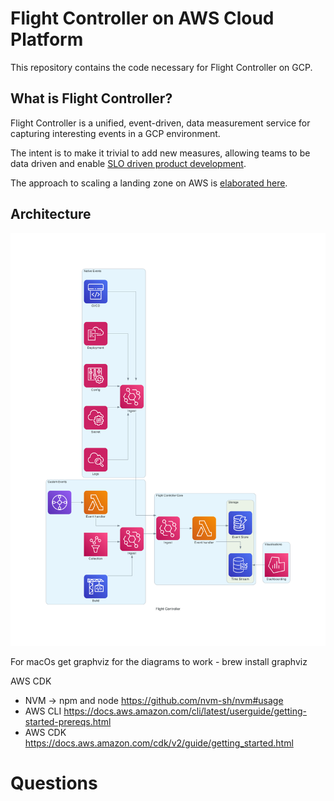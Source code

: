 # Flight Controller on AWS Cloud Platform

This repository contains the code necessary for Flight Controller on GCP.

## What is Flight Controller?

Flight Controller is a unified, event-driven, data measurement service for capturing interesting events in a GCP environment.

The intent is to make it trivial to add new measures, allowing teams to be data driven and enable [SLO driven product development](https://www.youtube.com/watch?v=R_Uz5nkigdQ&list=PLIuxSyKxlQrAsbULewWndxvKIVW9y8LIK&index=20).

The approach to scaling a landing zone on AWS is [elaborated here](https://aws.amazon.com/blogs/mt/flight-controller-by-contino-a-solution-built-on-aws-control-tower/).

## Architecture

![Flight Controller Architecture](flight_controller.png)

For macOs get graphviz for the diagrams to work
    - brew install graphviz 


AWS CDK
- NVM -> npm and node https://github.com/nvm-sh/nvm#usage 
- AWS CLI https://docs.aws.amazon.com/cli/latest/userguide/getting-started-prereqs.html
- AWS CDK https://docs.aws.amazon.com/cdk/v2/guide/getting_started.html



# Questions
